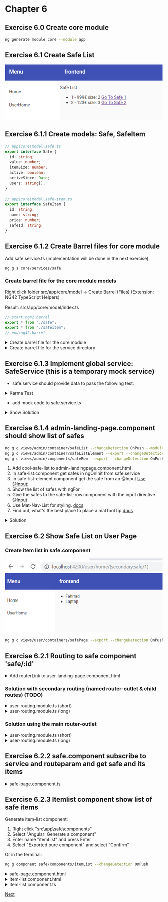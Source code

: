# Chapter 6

## Exercise 6.0 Create core module

```bash
ng generate module core --module app
```

## Exercise 6.1 Create Safe List

![61](screenshots/61.PNG)

## Exercise 6.1.1 Create models: Safe, SafeItem

```typescript
// app\core\model\safe.ts
export interface Safe {
  id: string;
  value: number;
  itemSize: number;
  active: boolean;
  activeSince: Date;
  users: string[];
}

// app\core\model\safe-item.ts
export interface SafeItem {
  id: string;
  name: string;
  price: number;
  safeId: string;
}
```

## Exercise 6.1.2 Create Barrel files for core module

Add safe.service.ts (implementation will be done in the next exercise).

```bash
ng g s core/services/safe
```

### Create barrel file for the core module models

Right click folder src/app/core/model -> Create Barrel (Files) (Extension: NG42 TypeScript Helpers)

Result: src/app/core/model/index.ts

```typescript
// start:ng42.barrel
export * from "./safe";
export * from "./safeitem";
// end:ng42.barrel
```

<details><summary>Create barrel file for the core module</summary>

Right click folder src/app/core -> Create Barrel (Directories) (Extension: NG42 TypeScript Helpers)

Result: src/app/core/index.ts

```typescript
// start:ng42.barrel
export * from "./model";
export * from "./services";
// end:ng42.barrel
```

</details>

<details><summary>Create barrel file for the service directory</summary>

Right click folder src/app/core -> Create Barrel (Files) (Extension: NG42 TypeScript Helpers)

Result: src/app/core/services/index.ts

```typescript
// start:ng42.barrel
export * from "./safe.service";
// end:ng42.barrel
```

</details>

## Exercise 6.1.3 Implement global service: SafeService (this is a temporary mock service)

- safe.service should provide data to pass the following test:

<details>
<summary>Karma Test</summary>

```typescript
import { TestBed } from "@angular/core/testing";

import { SafeService } from "./safe.service";
import { filter, delay } from "rxjs/operators";

describe("SafeService", () => {
  beforeEach(() => TestBed.configureTestingModule({}));

  it("should be created", () => {
    const service: SafeService = TestBed.get(SafeService);
    expect(service).toBeTruthy();
  });
  it("test safe id 1", (done: DoneFn) => {
    const service: SafeService = TestBed.get(SafeService);
    service.getSafe("1").subscribe(safe => {
      expect(safe.active).toBe(true);
      expect(safe.activeSince).toEqual(new Date(1999, 1, 1));
      expect(safe.id).toBe("1");
      expect(safe.itemSize).toBe(2);
      expect(safe.value).toBe(999);
      expect(safe.users.length).toBe(1);
      done();
    });
  });
  it("test safe id 2", (done: DoneFn) => {
    const service: SafeService = TestBed.get(SafeService);
    service.getSafe("2").subscribe(safe => {
      expect(safe.active).toBe(true);
      expect(safe.activeSince).toEqual(new Date(2018, 12, 30));
      expect(safe.id).toBe("2");
      expect(safe.itemSize).toBe(3);
      expect(safe.value).toBe(123);
      expect(safe.users.length).toBe(3);
      done();
    });
  });
  it("test safe id 0", (done: DoneFn) => {
    const service: SafeService = TestBed.get(SafeService);
    service.getSafe("0").subscribe(safe => {
      expect(safe).toBeUndefined();
      done();
    });
  });
  it("test safe id 3", (done: DoneFn) => {
    const service: SafeService = TestBed.get(SafeService);
    service.getSafe("3").subscribe(safe => {
      expect(safe).toBeUndefined();
      done();
    });
  });

  it("test safe items for safeId: 1", (done: DoneFn) => {
    const service: SafeService = TestBed.get(SafeService);
    service
      .getItems("1")
      .pipe(filter(Boolean))
      .subscribe(items => {
        expect(items.length).toBe(2);
        done();
      });
  });
  it("test safe items for safeId: 2", (done: DoneFn) => {
    const service: SafeService = TestBed.get(SafeService);
    service
      .getItems("2")
      .pipe(filter(Boolean))
      .subscribe(items => {
        expect(items.length).toBe(3);
        done();
      });
  });
  it("test safe items for invalid id", (done: DoneFn) => {
    const service: SafeService = TestBed.get(SafeService);
    service
      .getItems("12342453452343638234")
      .pipe(delay(2100))
      .subscribe(items => {
        expect(items).toBeNull();
        done();
      });
  });
  it("test safes", (done: DoneFn) => {
    const service: SafeService = TestBed.get(SafeService);
    service
      .getSafes()
      .pipe(delay(2100))
      .subscribe(safes => {
        expect(safes.length).toEqual(2);
        done();
      });
  });
});
```

</details>

- add mock code to safe.service.ts

<details>
<summary>Show Solution</summary>

```typescript
import { Injectable } from "@angular/core";
import { Safe, SafeItem } from "../model";
import { Observable, Subject, BehaviorSubject, AsyncSubject } from "rxjs";
import { map } from "rxjs/operators";

@Injectable({
  providedIn: "root"
})
export class SafeService {
  // private currentSafe: Subject<Safe> = new Subject<Safe>();
  private safes: BehaviorSubject<Safe[]> = new BehaviorSubject<Safe[]>([]);
  private items: Map<string, AsyncSubject<SafeItem[]>> = new Map<
    string,
    AsyncSubject<SafeItem[]>
  >();

  getSafe(safeId: string): Observable<Safe> {
    return this.safes
      .asObservable()
      .pipe(map((safes1: Safe[]) => safes1.find(safe => safe.id === safeId)));
  }

  getSafes(): Observable<Safe[]> {
    return this.safes.asObservable();
  }

  getItems(safeId: string): Observable<SafeItem[]> {
    if (!this.items.has(safeId)) {
      this.items.set(safeId, new AsyncSubject<SafeItem[]>());
      setTimeout(() => {
        if (safeId === "1") {
          this.items
            .get(safeId)
            .next([
              { id: "1", name: "Fahrrad", price: 55.5 },
              { id: "2", name: "Laptop", price: 999.99 }
            ] as SafeItem[]);
        } else if (safeId === "2") {
          this.items
            .get(safeId)
            .next([
              { id: "3", name: "Taschenrechner", price: 123.5 },
              { id: "4", name: "Sonnenbrille", price: 345 },
              { id: "5", name: "Brille", price: 567 }
            ] as SafeItem[]);
        } else {
          this.items.get(safeId).next(null);
        }
        this.items.get(safeId).complete();
      }, 2000);
    }

    return this.items.get(safeId).asObservable();
  }

  constructor() {
    this.safes.next([
      {
        id: "1",
        value: 999,
        itemSize: 2,
        users: ["111"],
        active: true,
        activeSince: new Date(1999, 1, 1)
      },
      {
        id: "2",
        value: 123,
        itemSize: 3,
        users: ["17", "19", "25"],
        active: true,
        activeSince: new Date(2018, 12, 30)
      }
    ] as Safe[]);
  }
}
```

There is a tslint quotemark error. Format your code with Shift+Alt+F and Prettier will fix this error

</details>

## Exercise 6.1.4 admin-landing-page.component should show list of safes

```bash
ng g c views/admin/container/safeList --changeDetection OnPush --module views/admin
ng g c views/admin/container/safeListElement --export --changeDetection OnPush --module views/admin
ng g c views/admin/components/safeRow --export --changeDetection OnPush --module views/admin
```

1. Add cool-safe-list to admin-landingpage.component.html
2. In safe-list.component get safes in ngOnInit from safe.service
3. In safe-list-element.component get the safe from an @Input [Use @Input:](https://angular.io/api/core/Input)
4. Show the list of safes with ngFor
5. Give the safes to the safe-list-row.component with the input directive [@Input](https://angular.io/api/core/Input)
6. Use Mat-Nav-List for styling. [docs](https://material.angular.io/components/list/overview)
7. Find out, what's the best place to place a matToolTip.[docs](https://material.angular.io/components/tooltip/overview)

<details><summary>Solution</summary>

admin-landing-page.component.html

```html
<cool-header-with-sidenav>
  <ng-container navlist>
    <mat-nav-list>
      <a mat-list-item routerLink="/home" routerLinkActive="active"
        >Back to home</a
      >
    </mat-nav-list>
  </ng-container>
  <div body>
    <cool-safe-list></cool-safe-list>
  </div>
</cool-header-with-sidenav>
```

- safe-list.component.html

```html
<mat-nav-list>
  <h3 mat-subheader>Safes</h3>
  <cool-safe-list-element
    *ngFor="let safe of (safes$ | async)"
    [matTooltip]="safe.id"
    [safe]="safe"
  ></cool-safe-list-element>
</mat-nav-list>
```

- safe-list-element.component.html

```html
<cool-safe-row [matTooltip]="safe.id" [safe]="safe"> </cool-safe-row>
```

- safe-row.component.html

```html
<mat-list-item>
  <mat-icon mat-list-icon *ngIf="safe?.itemSize > 0; else empty">
    work
  </mat-icon>
  <ng-template #empty
    ><mat-icon mat-list-icon>work_outline</mat-icon></ng-template
  >
  <p mat-line>{{ safe?.value }}€</p>
  <p mat-line>size: {{ safe?.itemSize }}</p>
</mat-list-item>
```

</details>

## Exercise 6.2 Show Safe List on User Page

### Create item list in safe.component

![62](screenshots/62.PNG)

```bash
ng g c views/user/containers/safePage --export --changeDetection OnPush --module safe
```

## Exercise 6.2.1 Routing to safe component 'safe/:id'

<details><summary>Add routerLink to user-landing-page.component.html</summary>

```html
<cool-header-with-sidenav>
  <ng-container navlist>
    <mat-nav-list>
      <a mat-list-item routerLink="/home" routerLinkActive="active">Home</a>
      <mat-divider></mat-divider>
      <ng-container *ngIf="(safeId$ | async) as safeId">
        <a [routerLink]="'safes/' + safeId" mat-list-item *ngIf="safeId">
          <mat-icon mat-list-icon>work_outline</mat-icon>
          <p mat-line>Your Safe</p>
        </a>
      </ng-container>
    </mat-nav-list>
  </ng-container>
  <!-- Content Start -->
  <ng-container body>
    <p>Welcome to Cool Safe App Mr Holmes.</p>
  </ng-container>
  <!-- Content End -->
</cool-header-with-sidenav>
```

```typescript
safeId$: Observable<string>;

constructor() {
  this.safeId$ = of('1');
}
```

</details>

### Solution with secondary routing (named router-outlet & child routes) (TODO)

<details><summary>user-routing.module.ts (short)</summary>

```typescript
...
{
path: 'safes/:id',
component: SafeComponent,
outlet: 'secondary',
},
...
```

</details>

<details><summary>user-routing.module.ts (long)</summary>

```typescript
import { NgModule } from "@angular/core";
import { Routes, RouterModule } from "@angular/router";
import { UserComponent } from "./user/user.component";
import { SafeComponent } from "./containers/safe/safe.component";
import { UserHomeComponent } from "./components/userhome/userhome.component";

const routes: Routes = [
  {
    path: "home",
    component: UserComponent,
    children: [
      {
        path: "safes/:id",
        component: SafeComponent,
        outlet: "secondary"
      },
      {
        path: "",
        component: UserHomeComponent,
        outlet: "secondary"
      }
    ]
  },
  {
    path: "",
    redirectTo: "home"
  }
];

@NgModule({
  imports: [RouterModule.forChild(routes)],
  exports: [RouterModule]
})
export class UserRoutingModule {}
```

</details>

### Solution using the main router-outlet

<details><summary>user-routing.module.ts (short)</summary>

```typescript
...
{
  path: 'safes/:id',
  component: SafeComponent,
},
...
```

</details>

<details><summary>user-routing.module.ts (long)</summary>

```typescript
const routes: Routes = [
  {
    path: "",
    component: UserLandingPageComponent
  },
  {
    path: "safes/:id",
    component: SafePageComponent
  }
];
```

</details>

## Exercise 6.2.2 safe.component subscribe to service and routeparam and get safe and its items

<details><summary>safe-page.component.ts</summary>

```typescript
import { Component, OnInit, ChangeDetectionStrategy } from '@angular/core';
import { ActivatedRoute, ParamMap } from '@angular/router';
import { switchMap } from 'rxjs/operators';
import { Observable } from 'rxjs';
import { Safe, SafeItem } from '~core/model';
import { SafeService } from '~core/services';

@Component({
  templateUrl: './safe-page.component.html',
  styleUrls: ['./safe-page.component.scss'],
  changeDetection: ChangeDetectionStrategy.OnPush,
})
export class SafePageComponent implements OnInit {
  safe$: Observable<Safe>;
  items$: Observable<SafeItem[]>;

  constructor(private activatedRoute: ActivatedRoute, private service: SafeService) {}

  ngOnInit() {
    this.safe$ = this.activatedRoute.paramMap.pipe(
      switchMap((params: ParamMap) => this.service.getSafe(params.get('id'))),
    );
    this.items$ = this.safe$.pipe(switchMap((safe: Safe) => this.service.getItems(safe.id)));
  }
}

```

</details>

## Exercise 6.2.3 Itemlist component show list of safe items

Generate item-list component:

1. Right click "src\app\safe\components"
2. Select "Angular: Generate a component"
3. Enter name "itemList" and press Enter
4. Select "Exported pure component" and select "Confirm"

Or in the terminal:

```bash
ng g component safe/components/itemList --changeDetection OnPush
```

<details><summary>safe-page.component.html</summary>

```html
<cool-header-with-sidenav>
  <ng-container navlist>
    <mat-nav-list>
      <a mat-list-item routerLink="/home">Home</a>
      <mat-divider></mat-divider>
      <a mat-list-item routerLink="/user">Back</a>
    </mat-nav-list>
  </ng-container>
  <!-- Content Start -->
  <ng-container body>
    <cool-item-list [items]="items$ | async"></cool-item-list>
  </ng-container>
  <!-- Content End -->
</cool-header-with-sidenav>
```

</details>

<details><summary>item-list.component.html</summary>

```html
<h4 mat-subheader>Items</h4>
<mat-list *ngIf="items">
  <mat-list-item *ngFor="let item of items">
    <p matLine>{{ item?.name }}</p>
    <p matLine>{{ item?.price }}€</p>
  </mat-list-item>
</mat-list>
```

</details>
<details><summary>item-list.component.ts</summary>
Add an Input

```typescript
import {
  Component,
  OnInit,
  ChangeDetectionStrategy,
  Input
} from "@angular/core";
import { SafeItem } from "src/app/core/model";

@Component({
  selector: "cool-item-list",
  templateUrl: "./item-list.component.html",
  styleUrls: ["./item-list.component.scss"],
  changeDetection: ChangeDetectionStrategy.OnPush
})
export class ItemListComponent implements OnInit {
  @Input()
  items: SafeItem[];

  constructor() {}

  ngOnInit() {}
}
```

</details>

[Next](chapter7.md)
